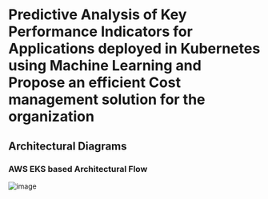 # Predictive Analysis of Key Performance Indicators for Applications deployed in Kubernetes using Machine Learning and Propose an efficient Cost management solution for the organization

## Architectural Diagrams

### AWS EKS based Architectural Flow
![image](https://user-images.githubusercontent.com/32352110/147632890-61944943-8711-442d-b17e-de3e0f4fe0be.png)
